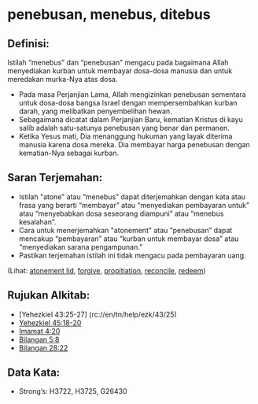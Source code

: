 # penebusan, menebus, ditebus

## Definisi:

Istilah “menebus” dan “penebusan” mengacu pada bagaimana Allah menyediakan kurban untuk membayar dosa-dosa manusia dan untuk meredakan murka-Nya atas dosa.

* Pada masa Perjanjian Lama, Allah mengizinkan penebusan sementara untuk dosa-dosa bangsa Israel dengan mempersembahkan kurban darah, yang melibatkan penyembelihan hewan.
* Sebagaimana dicatat dalam Perjanjian Baru, kematian Kristus di kayu salib adalah satu-satunya penebusan yang benar dan permanen.
* Ketika Yesus mati, Dia menanggung hukuman yang layak diterima manusia karena dosa mereka. Dia membayar harga penebusan dengan kematian-Nya sebagai kurban.

## Saran Terjemahan:

* Istilah "atone" atau “menebus” dapat diterjemahkan dengan kata atau frasa yang berarti “membayar” atau “menyediakan pembayaran untuk” atau “menyebabkan dosa seseorang diampuni” atau “menebus kesalahan”.
* Cara untuk menerjemahkan "atonement" atau “penebusan” dapat mencakup “pembayaran” atau “kurban  untuk membayar dosa” atau “menyediakan sarana pengampunan.”
* Pastikan terjemahan istilah ini tidak mengacu pada pembayaran uang.

(Lihat: [atonement lid](../kt/atonementlid.md), [forgive](../kt/forgive.md), [propitiation](../kt/propitiation.md), [reconcile](../kt/reconcile.md), [redeem](../kt/redeem.md))

## Rujukan Alkitab:

* [Yehezkiel 43:25-27] (rc://en/tn/help/ezk/43/25)
* [Yehezkiel 45:18-20](rc://en/tn/help/ezk/45/18)
* [Imamat 4:20](rc://en/tn/help/lev/04/20)
* [Bilangan 5:8](rc://en/tn/help/num/05/08)
* [Bilangan 28:22](rc://en/tn/help/num/28/22)

## Data Kata:

* Strong’s: H3722, H3725, G26430
